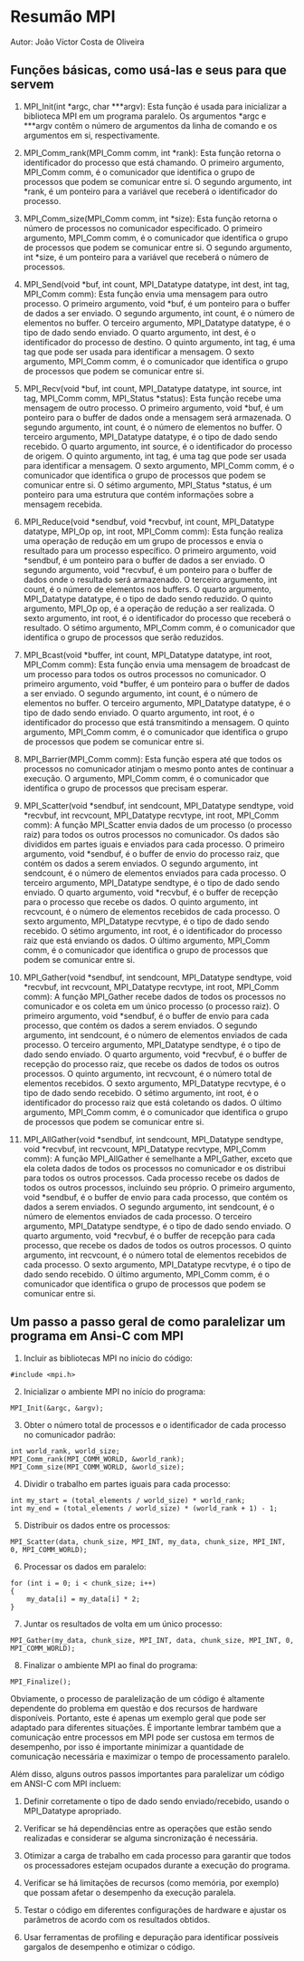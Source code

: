 # Resumão MPI
Autor: João Víctor Costa de Oliveira


## Funções básicas, como usá-las e seus para que servem

1. MPI_Init(int *argc, char ***argv): Esta função é usada para inicializar a biblioteca MPI em um programa paralelo. Os argumentos *argc e ***argv contêm o número de argumentos da linha de comando e os argumentos em si, respectivamente.

2. MPI_Comm_rank(MPI_Comm comm, int *rank): Esta função retorna o identificador do processo que está chamando. O primeiro argumento, MPI_Comm comm, é o comunicador que identifica o grupo de processos que podem se comunicar entre si. O segundo argumento, int *rank, é um ponteiro para a variável que receberá o identificador do processo.

3. MPI_Comm_size(MPI_Comm comm, int *size): Esta função retorna o número de processos no comunicador especificado. O primeiro argumento, MPI_Comm comm, é o comunicador que identifica o grupo de processos que podem se comunicar entre si. O segundo argumento, int *size, é um ponteiro para a variável que receberá o número de processos.

3. MPI_Send(void *buf, int count, MPI_Datatype datatype, int dest, int tag, MPI_Comm comm): Esta função envia uma mensagem para outro processo. O primeiro argumento, void *buf, é um ponteiro para o buffer de dados a ser enviado. O segundo argumento, int count, é o número de elementos no buffer. O terceiro argumento, MPI_Datatype datatype, é o tipo de dado sendo enviado. O quarto argumento, int dest, é o identificador do processo de destino. O quinto argumento, int tag, é uma tag que pode ser usada para identificar a mensagem. O sexto argumento, MPI_Comm comm, é o comunicador que identifica o grupo de processos que podem se comunicar entre si.

4. MPI_Recv(void *buf, int count, MPI_Datatype datatype, int source, int tag, MPI_Comm comm, MPI_Status *status): Esta função recebe uma mensagem de outro processo. O primeiro argumento, void *buf, é um ponteiro para o buffer de dados onde a mensagem será armazenada. O segundo argumento, int count, é o número de elementos no buffer. O terceiro argumento, MPI_Datatype datatype, é o tipo de dado sendo recebido. O quarto argumento, int source, é o identificador do processo de origem. O quinto argumento, int tag, é uma tag que pode ser usada para identificar a mensagem. O sexto argumento, MPI_Comm comm, é o comunicador que identifica o grupo de processos que podem se comunicar entre si. O sétimo argumento, MPI_Status *status, é um ponteiro para uma estrutura que contém informações sobre a mensagem recebida.

5. MPI_Reduce(void *sendbuf, void *recvbuf, int count, MPI_Datatype datatype, MPI_Op op, int root, MPI_Comm comm): Esta função realiza uma operação de redução em um grupo de processos e envia o resultado para um processo específico. O primeiro argumento, void *sendbuf, é um ponteiro para o buffer de dados a ser enviado. O segundo argumento, void *recvbuf, é um ponteiro para o buffer de dados onde o resultado será armazenado. O terceiro argumento, int count, é o número de elementos nos buffers. O quarto argumento, MPI_Datatype datatype, é o tipo de dado sendo reduzido. O quinto argumento, MPI_Op op, é a operação de redução a ser realizada. O sexto argumento, int root, é o identificador do processo que receberá o resultado. O sétimo argumento, MPI_Comm comm, é o comunicador que identifica o grupo de processos que serão reduzidos.

6. MPI_Bcast(void *buffer, int count, MPI_Datatype datatype, int root, MPI_Comm comm): Esta função envia uma mensagem de broadcast de um processo para todos os outros processos no comunicador. O primeiro argumento, void *buffer, é um ponteiro para o buffer de dados a ser enviado. O segundo argumento, int count, é o número de elementos no buffer. O terceiro argumento, MPI_Datatype datatype, é o tipo de dado sendo enviado. O quarto argumento, int root, é o identificador do processo que está transmitindo a mensagem. O quinto argumento, MPI_Comm comm, é o comunicador que identifica o grupo de processos que podem se comunicar entre si.

7. MPI_Barrier(MPI_Comm comm): Esta função espera até que todos os processos no comunicador atinjam o mesmo ponto antes de continuar a execução. O argumento, MPI_Comm comm, é o comunicador que identifica o grupo de processos que precisam esperar.

8. MPI_Scatter(void *sendbuf, int sendcount, MPI_Datatype sendtype, void *recvbuf, int recvcount, MPI_Datatype recvtype, int root, MPI_Comm comm): A função MPI_Scatter envia dados de um processo (o processo raiz) para todos os outros processos no comunicador. Os dados são divididos em partes iguais e enviados para cada processo. O primeiro argumento, void *sendbuf, é o buffer de envio do processo raiz, que contém os dados a serem enviados. O segundo argumento, int sendcount, é o número de elementos enviados para cada processo. O terceiro argumento, MPI_Datatype sendtype, é o tipo de dado sendo enviado. O quarto argumento, void *recvbuf, é o buffer de recepção para o processo que recebe os dados. O quinto argumento, int recvcount, é o número de elementos recebidos de cada processo. O sexto argumento, MPI_Datatype recvtype, é o tipo de dado sendo recebido. O sétimo argumento, int root, é o identificador do processo raiz que está enviando os dados. O último argumento, MPI_Comm comm, é o comunicador que identifica o grupo de processos que podem se comunicar entre si.

9. MPI_Gather(void *sendbuf, int sendcount, MPI_Datatype sendtype, void *recvbuf, int recvcount, MPI_Datatype recvtype, int root, MPI_Comm comm): A função MPI_Gather recebe dados de todos os processos no comunicador e os coleta em um único processo (o processo raiz). O primeiro argumento, void *sendbuf, é o buffer de envio para cada processo, que contém os dados a serem enviados. O segundo argumento, int sendcount, é o número de elementos enviados de cada processo. O terceiro argumento, MPI_Datatype sendtype, é o tipo de dado sendo enviado. O quarto argumento, void *recvbuf, é o buffer de recepção do processo raiz, que recebe os dados de todos os outros processos. O quinto argumento, int recvcount, é o número total de elementos recebidos. O sexto argumento, MPI_Datatype recvtype, é o tipo de dado sendo recebido. O sétimo argumento, int root, é o identificador do processo raiz que está coletando os dados. O último argumento, MPI_Comm comm, é o comunicador que identifica o grupo de processos que podem se comunicar entre si.

10. MPI_AllGather(void *sendbuf, int sendcount, MPI_Datatype sendtype, void *recvbuf, int recvcount, MPI_Datatype recvtype, MPI_Comm comm): A função MPI_AllGather é semelhante a MPI_Gather, exceto que ela coleta dados de todos os processos no comunicador e os distribui para todos os outros processos. Cada processo recebe os dados de todos os outros processos, incluindo seu próprio. O primeiro argumento, void *sendbuf, é o buffer de envio para cada processo, que contém os dados a serem enviados. O segundo argumento, int sendcount, é o número de elementos enviados de cada processo. O terceiro argumento, MPI_Datatype sendtype, é o tipo de dado sendo enviado. O quarto argumento, void *recvbuf, é o buffer de recepção para cada processo, que recebe os dados de todos os outros processos. O quinto argumento, int recvcount, é o número total de elementos recebidos de cada processo. O sexto argumento, MPI_Datatype recvtype, é o tipo de dado sendo recebido. O último argumento, MPI_Comm comm, é o comunicador que identifica o grupo de processos que podem se comunicar entre si.



## Um passo a passo geral de como paralelizar um programa em Ansi-C com MPI

1. Incluir as bibliotecas MPI no início do código:

```
#include <mpi.h>
```

2. Inicializar o ambiente MPI no início do programa:

```
MPI_Init(&argc, &argv);
```

3. Obter o número total de processos e o identificador de cada processo no comunicador padrão:

```
int world_rank, world_size;
MPI_Comm_rank(MPI_COMM_WORLD, &world_rank);
MPI_Comm_size(MPI_COMM_WORLD, &world_size);
```

4. Dividir o trabalho em partes iguais para cada processo:

```
int my_start = (total_elements / world_size) * world_rank;
int my_end = (total_elements / world_size) * (world_rank + 1) - 1;
```

5. Distribuir os dados entre os processos:

```
MPI_Scatter(data, chunk_size, MPI_INT, my_data, chunk_size, MPI_INT, 0, MPI_COMM_WORLD);
```

6. Processar os dados em paralelo:

```
for (int i = 0; i < chunk_size; i++) 
{
    my_data[i] = my_data[i] * 2;
}
```

7. Juntar os resultados de volta em um único processo:

```
MPI_Gather(my_data, chunk_size, MPI_INT, data, chunk_size, MPI_INT, 0, MPI_COMM_WORLD);
```

8. Finalizar o ambiente MPI ao final do programa:

```
MPI_Finalize();
```

Obviamente, o processo de paralelização de um código é altamente dependente do problema em questão e dos recursos de hardware disponíveis. Portanto, este é apenas um exemplo geral que pode ser adaptado para diferentes situações. É importante lembrar também que a comunicação entre processos em MPI pode ser custosa em termos de desempenho, por isso é importante minimizar a quantidade de comunicação necessária e maximizar o tempo de processamento paralelo.

Além disso, alguns outros passos importantes para paralelizar um código em ANSI-C com MPI incluem:

1. Definir corretamente o tipo de dado sendo enviado/recebido, usando o MPI_Datatype apropriado.

2. Verificar se há dependências entre as operações que estão sendo realizadas e considerar se alguma sincronização é necessária.

3. Otimizar a carga de trabalho em cada processo para garantir que todos os processadores estejam ocupados durante a execução do programa.

4. Verificar se há limitações de recursos (como memória, por exemplo) que possam afetar o desempenho da execução paralela.

5. Testar o código em diferentes configurações de hardware e ajustar os parâmetros de acordo com os resultados obtidos.

6. Usar ferramentas de profiling e depuração para identificar possíveis gargalos de desempenho e otimizar o código.